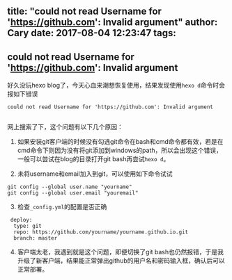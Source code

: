 title: "could not read Username for 'https://github.com': Invalid argument"
author: Cary
date: 2017-08-04 12:23:47
tags:
---
## could not read Username for 'https://github.com': Invalid argument

好久没玩hexo blog了，今天心血来潮想恢复使用，结果发现使用`hexo d`命令时会报如下错误

```
could not read Username for 'https://github.com': Invalid argument


```



网上搜索了下，这个问题有以下几个原因：

1. 如果安装git客户端的时候没有勾选git命令在bash和cmd命令都有效，若是在cmd命令下则因为没有将git添加到windows的path，所以会出现这个错误，一般可以尝试在blog的目录打开git bash再尝试`hexo d`。

2. 未将username和email加入到git，可以使用如下命令试试

```
git config --global user.name "yourname"
git config --global user.email "youremail"

```

3. 检查`_config.yml`的配置是否正确

```
 deploy:
  type: git
  repo: https://github.com/yourname/yourname.github.io.git
  branch: master
```

4. 客户端太老，我遇到就是这个问题，即便切换了git bash也仍然报错，于是我升级了新客户端，结果能正常弹出github的用户名和密码输入框，确认后可以正常部署。